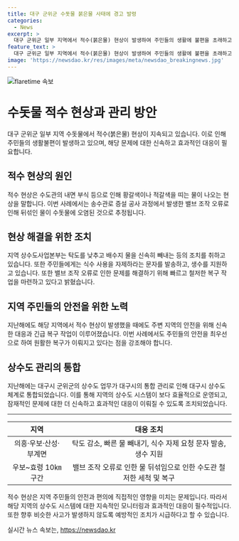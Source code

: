 ```yaml
---
title: 대구 군위군 수돗물 붉은물 사태에 경고 발령
categories:
  - News
excerpt: >
  대구 군위군 일부 지역에서 적수(붉은물) 현상이 발생하여 주민들의 생활에 불편을 초래하고 있다. 상수도사업본부의 노력에도 불구하고 이 문제가 해결되지 않아서, 주민들은 식수 사용을 제한하고 있으며, 사업소는 긴급 조치로 생수를 제공하고 있다. 사업소는 문제의 원인을 파악하여 복구 작업을 철저히 진행 중이며, 일부 지역은 이미 원상 복구되었다고 밝혔다. 이러한 상황은 지난해 대구시로 편입된 이후 발생한 문제로, 보다 신속하고 효율적인 관리가 필요해 보인다.
feature_text: >
  대구 군위군 일부 지역에서 적수(붉은물) 현상이 발생하여 주민들의 생활에 불편을 초래하고 있다. 상수도사업본부의 노력에도 불구하고 이 문제가 해결되지 않아서, 주민들은 식수 사용을 제한하고 있으며, 사업소는 긴급 조치로 생수를 제공하고 있다. 사업소는 문제의 원인을 파악하여 복구 작업을 철저히 진행 중이며, 일부 지역은 이미 원상 복구되었다고 밝혔다. 이러한 상황은 지난해 대구시로 편입된 이후 발생한 문제로, 보다 신속하고 효율적인 관리가 필요해 보인다.
image: 'https://newsdao.kr/res/images/meta/newsdao_breakingnews.jpg'
---
```


<p><img src="https://newsdao.kr/res/images/meta/newsdao_breakingnews.jpg" alt="flaretime 속보" /></p>

<h1>수돗물 적수 현상과 관리 방안</h1>

<p data-ke-size="size16">대구 군위군 일부 지역 수돗물에서 적수(붉은물) 현상이 지속되고 있습니다. 이로 인해 주민들의 생활불편이 발생하고 있으며, 해당 문제에 대한 신속하고 효과적인 대응이 필요합니다.</p>

<h2 data-ke-size="size26">적수 현상의 원인</h2>

<p data-ke-size="size16">적수 현상은 수도관의 내면 부식 등으로 인해 황갈색이나 적갈색을 띠는 물이 나오는 현상을 말합니다. 이번 사례에서는 송수관로 증설 공사 과정에서 발생한 밸브 조작 오류로 인해 뒤섞인 물이 수돗물에 오염된 것으로 추정됩니다.</p>

<h2 data-ke-size="size26">현상 해결을 위한 조치</h2>

<p data-ke-size="size16">지역 상수도사업본부는 탁도를 낮추고 배수지 물을 신속히 빼내는 등의 조치를 취하고 있습니다. 또한 주민들에게는 식수 사용을 자제하라는 문자를 발송하고, 생수를 지원하고 있습니다. 또한 밸브 조작 오류로 인한 문제를 해결하기 위해 빠르고 철저한 복구 작업을 마련하고 있다고 밝혔습니다.</p>

<h2 data-ke-size="size26">지역 주민들의 안전을 위한 노력</h2>

<p data-ke-size="size16">지난해에도 해당 지역에서 적수 현상이 발생했을 때에도 주변 지역의 안전을 위해 신속한 대응과 긴급 복구 작업이 이루어졌습니다. 이번 사례에서도 주민들의 안전을 최우선으로 하여 원활한 복구가 이뤄지고 있다는 점을 강조해야 합니다.</p>

<h2 data-ke-size="size26">상수도 관리의 통합</h2>

<p data-ke-size="size16">지난해에는 대구시 군위군의 상수도 업무가 대구시의 통합 관리로 인해 대구시 상수도 체계로 통합되었습니다. 이를 통해 지역의 상수도 시스템이 보다 효율적으로 운영되고, 잠재적인 문제에 대한 더 신속하고 효과적인 대응이 이뤄질 수 있도록 조치되었습니다.</p>

<hr>

<table>
  <thead>
    <tr>
      <th style="text-align: center;">지역</th>
      <th style="text-align: center;">대응 조치</th>
    </tr>
  </thead>
  <tbody>
    <tr>
      <td style="text-align: center;">의흥·우보·산성·부계면</td>
      <td style="text-align: center;">탁도 감소, 빠른 물 빼내기, 식수 자제 요청 문자 발송, 생수 지원</td>
    </tr>
    <tr>
      <td style="text-align: center;">우보~효령 10㎞ 구간</td>
      <td style="text-align: center;">밸브 조작 오류로 인한 물 뒤섞임으로 인한 수도관 철저한 세척 및 복구</td>
    </tr>
  </tbody>
</table>

<p data-ke-size="size16">적수 현상은 지역 주민들의 안전과 편의에 직접적인 영향을 미치는 문제입니다. 따라서 해당 지역의 상수도 시스템에 대한 지속적인 모니터링과 효과적인 대응이 필수적입니다. 또한 향후 비슷한 사고가 발생하지 않도록 예방적인 조치가 시급하다고 할 수 있습니다.</p>
실시간 뉴스 속보는, <a href="https://newsdao.kr" rel="dofollow">https://newsdao.kr</a>


